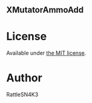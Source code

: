 XMutatorAmmoAdd
-----------------

# License
Available under [the MIT license](http://opensource.org/licenses/mit-license.php).

# Author
RattleSN4K3
